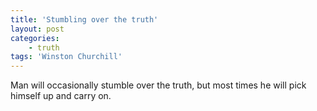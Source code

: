 ```yaml
---
title: 'Stumbling over the truth'
layout: post
categories:
    - truth
tags: 'Winston Churchill'
---
```


Man will occasionally stumble over the truth, but most times he will pick himself up and carry on.